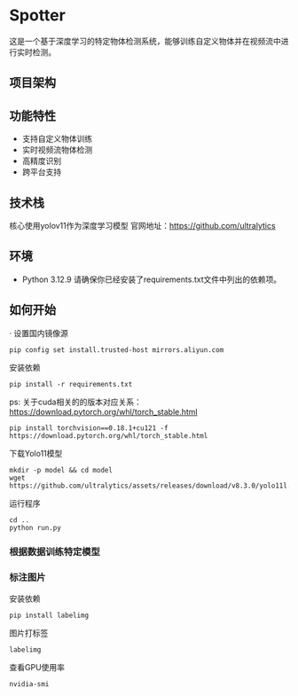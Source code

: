 # Spotter

这是一个基于深度学习的特定物体检测系统，能够训练自定义物体并在视频流中进行实时检测。

## 项目架构

## 功能特性

- 支持自定义物体训练
- 实时视频流物体检测
- 高精度识别
- 跨平台支持

## 技术栈

核心使用yolov11作为深度学习模型
官网地址：https://github.com/ultralytics

## 环境

- Python 3.12.9
  请确保你已经安装了requirements.txt文件中列出的依赖项。

## 如何开始

· 设置国内镜像源

```shell
pip config set install.trusted-host mirrors.aliyun.com
```

安装依赖

```shell
pip install -r requirements.txt
```

ps: 关于cuda相关的的版本对应关系：https://download.pytorch.org/whl/torch_stable.html

```shell
pip install torchvision==0.18.1+cu121 -f https://download.pytorch.org/whl/torch_stable.html
```

下载Yolo11模型

```shell
mkdir -p model && cd model
wget https://github.com/ultralytics/assets/releases/download/v8.3.0/yolo11l.pt
```

运行程序

```shell
cd ..
python run.py
```
### 根据数据训练特定模型


### 标注图片

安装依赖

```shell
pip install labelimg
```

图片打标签

```shell
labelimg
```
查看GPU使用率
```shell
nvidia-smi
```